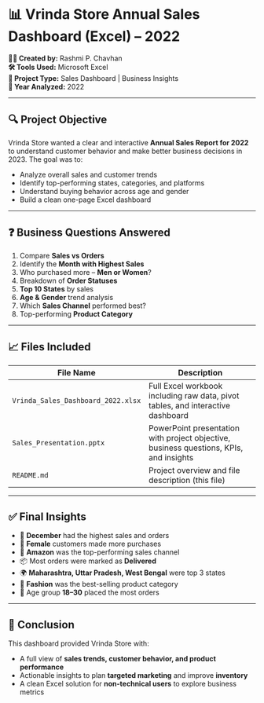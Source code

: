 # 📊 Vrinda Store Annual Sales Dashboard (Excel) – 2022

**👩‍💻 Created by:** Rashmi P. Chavhan  
**🛠 Tools Used:** Microsoft Excel  
**📁 Project Type:** Sales Dashboard | Business Insights  
**📅 Year Analyzed:** 2022

---

## 🔍 Project Objective

Vrinda Store wanted a clear and interactive **Annual Sales Report for 2022** to understand customer behavior and make better business decisions in 2023. The goal was to:

- Analyze overall sales and customer trends
- Identify top-performing states, categories, and platforms
- Understand buying behavior across age and gender
- Build a clean one-page Excel dashboard

---

## ❓ Business Questions Answered

1. Compare **Sales vs Orders**
2. Identify the **Month with Highest Sales**
3. Who purchased more – **Men or Women**?
4. Breakdown of **Order Statuses**
5. **Top 10 States** by sales
6. **Age & Gender** trend analysis
7. Which **Sales Channel** performed best?
8. Top-performing **Product Category**

---

## 📈 Files Included

| File Name | Description |
|-----------|-------------|
| `Vrinda_Sales_Dashboard_2022.xlsx` | Full Excel workbook including raw data, pivot tables, and interactive dashboard |
| `Sales_Presentation.pptx` | PowerPoint presentation with project objective, business questions, KPIs, and insights |
| `README.md` | Project overview and file description (this file) |

---

## ✅ Final Insights

- 📆 **December** had the highest sales and orders
- 👩 **Female** customers made more purchases
- 🛒 **Amazon** was the top-performing sales channel
- 📦 Most orders were marked as **Delivered**
- 🌍 **Maharashtra, Uttar Pradesh, West Bengal** were top 3 states
- 🎽 **Fashion** was the best-selling product category
- 👥 Age group **18–30** placed the most orders

---

## 🧠 Conclusion

This dashboard provided Vrinda Store with:
- A full view of **sales trends, customer behavior, and product performance**
- Actionable insights to plan **targeted marketing** and improve **inventory**
- A clean Excel solution for **non-technical users** to explore business metrics